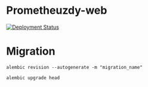 # Prometheuzdy-web

[![Deployment Status](https://github.com/CarelessDev/Prometheuzdy-web/actions/workflows/deploy.yml/badge.svg)](https://github.com/CarelessDev/Prometheuzdy-web/actions/workflows/deploy.yml)


# Migration
```
alembic revision --autogenerate -m "migration_name"

alembic upgrade head
```


